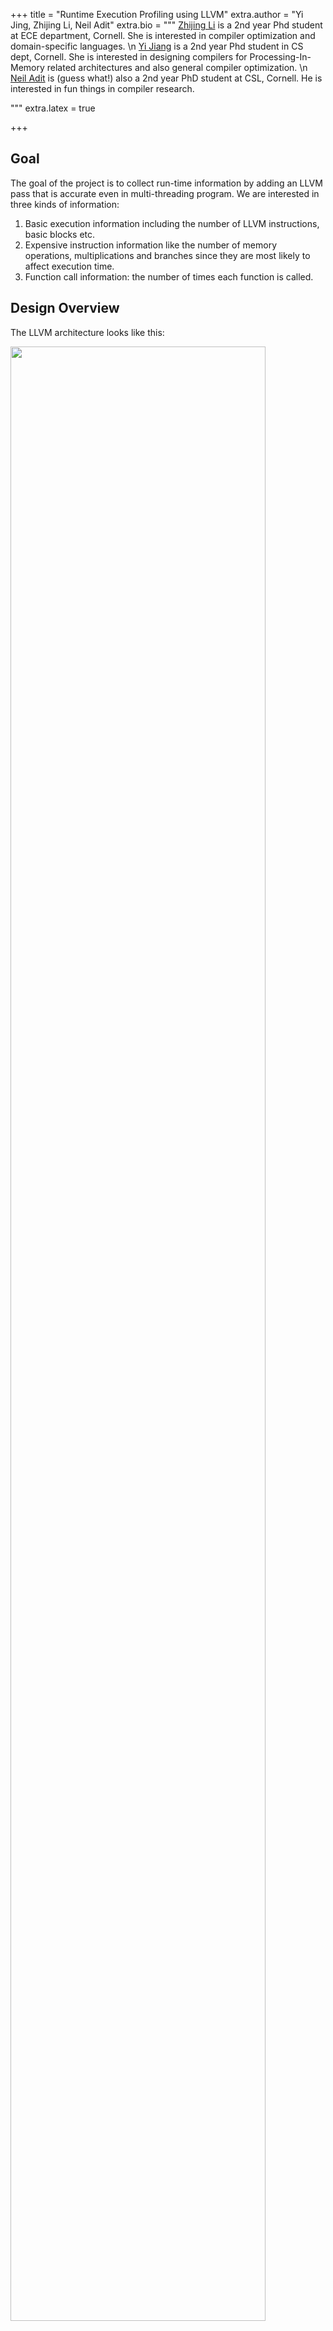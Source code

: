 +++
title = "Runtime Execution Profiling using LLVM"
extra.author = "Yi Jing, Zhijing Li, Neil Adit"
extra.bio = """
[Zhijing Li](https://tissue3.github.io/) is a 2nd year Phd student at ECE department, Cornell. She is interested in compiler optimization and domain-specific languages. \n
[Yi Jiang](http://www.cs.cornell.edu/~yijiang/) is a 2nd year Phd student in CS dept, Cornell. She is interested in designing compilers for Processing-In-Memory related architectures and also general compiler optimization. \n
[Neil Adit](http://www.neiladit.com) is (guess what!) also a 2nd year PhD student at CSL, Cornell. He is interested in fun things in compiler research.

"""
extra.latex = true

+++



## Goal

The goal of the project is to collect run-time information by adding an LLVM pass that is accurate even in multi-threading program. We are interested in three kinds of information: 

1. Basic execution information including the number of LLVM instructions, basic blocks etc.
2. Expensive instruction information like the number of memory operations, multiplications and branches since they are most likely to affect execution time.
3. Function call information: the number of times each function is called.



## Design Overview

The LLVM architecture looks like this:

<img src="llvm.jpg" style="width: 90%">



"IR" stands for *intermediate language*. We only need to add one pass that changes the existing IR program to another IR program (program which includes the desired properties like profiling information), following instructions to add an LLVM pass in our instructor, [Adrian](<https://www.cs.cornell.edu/~asampson/>)'s [blog post](<https://www.cs.cornell.edu/~asampson/blog/llvm.html>). We also took help from the Github repo [atomicCounter](<https://github.com/pranith/AtomicCounter/blob/master/AtomicCountPass/AtomicCount.cpp>) where the increments to the global counter variables are atomic updates

We start from [ModulePass](<http://llvm.org/docs/WritingAnLLVMPass.html#the-modulepass-class>) and then access functions inside a Module, BasicBlocks per function and instructions per BasicBlock to obtain all information. At the beginning and ending of each module, we also call a custom method `initialize` to create global variables in IR  and `finalize` to print global variables. The structure of our atomic counting pass looks like this:

```c++
  struct SkeletonPass : public ModulePass {
    static char ID;
    SkeletonPass() : ModulePass(ID) {}
      
    virtual bool runOnModule(Module &M); //when there is a Module
    virtual bool runOnFunction(Function &F, Module &M); //called by runOnModule
    virtual bool runOnBasicBlock(BasicBlock &BB, Module &M); // called by runOnFunction
      
    bool initialize(Module &M); //create global variable
    bool finialize(Module &M); //print global variable
      
    void createInstr(BasicBlock &bb, Constant *counter_ptr, int num);
      
    vector<string> atomicCounter; //keep global variable names for profiling. e.g. instr counter
  };
```



## Implementation

### Basic Execution Information

We first create global variable `llvmInstrAtomicCounter` and `basicBlockAtomicCounter` with [GlobalVariable](<https://llvm.org/doxygen/classllvm_1_1GlobalVariable.html#a3ef813d6bda7e49e31cb6bf239c4e264>) constructor.

```c++
new GlobalVariable(M, I64Ty, false, GlobalValue::CommonLinkage, ConstantInt::get(I64Ty, 0), atomicCounter[i]);
```

 Then in each basic block we obtain a pointer to the global variable names with [getOrInsertGlobal](<https://llvm.org/doxygen/classllvm_1_1Module.html#abd8f7242df6ecb10f429c4d39403c334>) method. After getting the instruction number in each block, we create atomic addition with [AtomicRMWInst](<https://llvm.org/doxygen/classllvm_1_1AtomicRMWInst.html#abf7e0649c7f272cc49165e579be010a5>) constructor. The complete code looks like this:

```c++

void SkeletonPass::createInstr(BasicBlock &bb, Constant *counter_ptr, int num){
    // create atomic addition instruction
    if(num){
        new AtomicRMWInst(AtomicRMWInst::Add,
                      counter_ptr, // pointer to global variable
                      ConstantInt::get(Type::getInt64Ty(bb.getContext()), num), //create integer with value num
                      AtomicOrdering::SequentiallyConsistent, //operations may not be reordered
                      SyncScope::System, // synchronize to all threads
                      bb.getTerminator());//insert right before block terminator
    }
}

bool SkeletonPass::runOnBasicBlock(BasicBlock &bb, Module &M)
{
    // get the global variable for atomic counter
    Type *I64Ty = Type::getInt64Ty(M.getContext());
    Constant *instrCounter = M.getOrInsertGlobal("llvmInstrAtomicCounter", I64Ty);
    assert(instrCounter && "Could not declare or find llvmInstrAtomicCounter global");
    Constant *bbCounter = M.getOrInsertGlobal("basicBlockAtomicCounter", I64Ty);
    assert(bbCounter && "Could not declare or find basicBlockAtomicCounter global");
    // get instruction number and basic block number.
    int basic_block = 1;
    int instr = bb.size();
    // create atomic addition instruction
    createInstr(bb, bbCounter, basic_block);
    createInstr(bb, instrCounter,instr);
    
    return true;
}

```

Finally, we print the profiling results with global variable names and the corresponding values. The values are obtained with a `load` instruction. Right before `return` of the last block in `main`, we create string variable corresponding to variables we are tracing and get the pointer to that string variable. Also, we get the number variable by first getting the pointer pointing to the global variable and then creating a load instruction to get the actual pointer to the value. Finally, we can call the `printf` function with input arguments.

```c++
    IRBuilder<> Builder(M.getContext());
    Function *mainFunc = M.getFunction("main")
    // not the main module
    if (!mainFunc)
        return false;

    // build printf function handle
    std::vector<Type *> FTyArgs;
    FTyArgs.push_back(Type::getInt8PtrTy(M.getContext())); // specify the first argument, i8* is the return type of CreateGlobalStringPtr
    FunctionType *FTy = FunctionType::get(Type::getInt32Ty(M.getContext()), FTyArgs, true); // create function type with return type, argument types and if const argument 
    FunctionCallee printF = M.getOrInsertFunction("printf", FTy); // create function if not extern or defined
    
    for (auto bb = mainFunc->begin(); bb != mainFunc->end(); bb++) {
        for(auto it = bb->begin(); it != bb->end(); it++) {
            if ((std::string)it->getOpcodeName() == "ret") {
                // insert printf at the end of main function, before return function
                Builder.SetInsertPoint(&*bb, it);
                for(int i = 0; i < atomicCounter.size(); i++){
                    Value *format_long = Builder.CreateGlobalStringPtr(atomicCounter[i]+": %ld\n", "formatLong");// create global string variable formatLong, add suffix(.1/.2/...) if already exists
                    std::vector<Value *> argVec;
                    argVec.push_back(format_long); 
                    Value *atomic_counter = M.getGlobalVariable(atomicCounter[i]);// get pointer pointing to the global variable name
                    Value* finalVal = new LoadInst(atomic_counter, atomic_counter->getName()+".val", &*it);// atomic_counter only points to a string, but we want to print the number the string stores
                    argVec.push_back(finalVal); 
                    CallInst::Create(printF, argVec, "printf", &*it); //create printf function with the return value name called printf (with suffix if already exists)
                }
            }
        }
    }
    return true;
}
```



### Expensive Operations Information

This part follows the same flow as basic execution information except we need to distinguish the instruction type and increment corresponding counter on a block basis. Therefore in each `runOnBasicBlock` method, we need the following lines:

```c++
    for (auto it = bb.begin(); it != bb.end(); it++) {
        switch (it->getOpcode()) {
            case Instruction::Mul:// multiplication
                mul_instr++;
                continue;
            case Instruction::Br:// branch
                br_instr++;
                continue;
            case Instruction::Store:// store
            case Instruction::Load:// load
                mem_instr++;
                continue;
            default:
                break;
        }
    }
```

### Function calls

We profile the number of times each function was called in the program. This is done by first initializing global variables corresponding to all the functions in the program to zero. This is done statically by iterating over a function list in the module given by `getFunctionList()`. This returns all the functions called in the program including the ones that were included from C libraries like `printf` or `scanf`. 

```c
auto &functionList = M.getFunctionList(); // gets the list of functions
for (auto &function : functionList) { //iterates over the list
    Value *atomic_counter = new GlobalVariable(M, I64Ty, false, GlobalValue::CommonLinkage, ConstantInt::get(I64Ty, 0),  function.getName()+".glob"); // create a global variable, name it based on the function name
} 

```

Next we want to insert atomic counters at the start of each function definition. This ensures that irrespective of multiple return points in the function we can always increment the counter for it at the beginning. We start with the entry basic block in the function which is given by the iterator `F.begin()`.  To insert it at the top of the basic block we use `getFirstNonPHI()` which returns the first instruction that is not a PHI node. We insert an atomic add instruction similar to other profiling instructions. 






## Hardest Parts

1. For people who are new to LLVM, instructions are hard to find and follow. Searching on Google can help if you know what you're looking for. It's difficult to get helpful information unless your search is confined to existing functions. Even though LLVM documentation is pretty exhaustive, it has too many functions to go through and the lack of examples can be off putting. Tutorials and existing backbone codes on Github can be really handy in these scenarios, which we took advantage of. It not only helped us implement specific functions like `printf` but also establish a structure to our IR pass. 
2. String manipulations: I am not sure if this is the right term to use, but LLVM seems to have 2 string types - Twine and StringRef. `getName` on a function returns a StringRef. In order to make a custom name I perform `F.getName()+"name"` which returns a Twine. But the function `getGlobalVariable` only accepts StringRef. Twine has a function `str` which can be used to convert it into string. Even though this is a straightforward solution, it ended up taking time to figure out the problem and looking into the documentation of these classes.
3. Setting up and running benchmarks: "It's all fun and games until you run your IR pass on real programs" - anonymous. We faced issues setting up benchmarks like PARSEC on Mac. Embench had multiple source files to compile which ran into trouble partly due to our IR pass not being thoughtfully written. We were defining global variables in all the files irrespective of it being a function/utility file or the main source file. We ended up using [Phoenix](https://github.com/kozyraki/phoenix) which worked well on Linux but was not meant for Mac. Hence for doing our LLVM pass, we had to install and update libraries on Linux machines.



## Evaluation and results

### Gcov profiling tool

To validate and benchmark our profiling results, we use `gcov` testing tool which can be used as a profiler to give performance statistics. We first compile the code using gcc flags required for `gcov` : `gcc -fprofile-arcs -ftest-coverage foo.c` . Now we run `gcov` with relevant flags to give us statistics to compare with our profiler:
```
gcov -b -c -f foo.c
```
We ran the [Phoenix](https://github.com/kozyraki/phoenix) benchmark suite and used `gcov` to profile statistics of function calls. The makefile initially had optimization flag -O3 but this might lead to incorrect numbers of function calls due to optimizations, so we compile without any flags. We picked `Kmeans` arbitrarily to demonstrate a detailed example of our profiling tool below:

#### Kmeans

Sequential execution without optimization flags yields the following output for function calls by `gcov`:

```
main: 1
dump_matrix: 1
calc_means: 23
find_clusters: 23
add_to_sum: 23000
get_sq_dist: 230000
generate_points: 2
parse_args: 1
```
We only list the function calls from the profiling tool `gcov` for sanity check. Our profiling pass also outputs other instruction statistics. The output generated by our profiling pass is listed down below:

```
llvmInstrAtomicCounter: 40091156
basicBlockAtomicCounter: 5019598
mulAtomicCounter: 691267
memOpAtomicCounter: 20250888
branchAtomicCounter: 4766547

parse_args: 1
generate_points: 2
add_to_sum: 23000
find_clusters: 23
get_sq_dist: 230000
calc_means: 23
dump_matrix: 1
main: 1
```

The numbers match with `gcov`. We compile the results for all benchmarks below.

### Results

The following results are for sequential execution of the benchmarks. We have reported the instruction counts in the following table:

| Benchmark | LLVM instruction count |basic block count | multiplication count | memory operation count | branch operation count|
| -------------- | :------------------------: | :------------------: | :--------------------: | :---------------------------: | :------------------------: |
| Histogram | 1707337893 |  104532503 | 0 | 871090234 | 104532501 |
| Kmeans | 40091156 |  5019598 | 691267 | 20250888 | 4766547 |
| Linear regression | 2244735757 |  86335992 | 86335983 | 1093589204 | 86335991 |
| PCA | 35388 |  3461 | 573 | 17975 | 3454 |
| String match | 3652012341 |  454936402 | 0 | 1575281754 | 443891533 |
| Word Count | 1148215642 |  213577613 | 46026 | 512924102 | 199431461 |

Function counts for the benchmarks are listed below (they have been matched with `gcov`s output as well):

Histogram:
```
test_endianess: 1
main: 1
```

Kmeans:
```
parse_args: 1
generate_points: 2
add_to_sum: 23000
find_clusters: 23
get_sq_dist: 230000
calc_means: 23
dump_matrix: 1
main: 1
```

Linear Regression:
```
main: 1
```

PCA:
```
parse_args: 1
dump_points: 2
generate_points: 1
calc_mean: 8
calc_cov: 8
main: 1
```

String match:
```
getnextline: 5522432
compute_hashes: 5522435
string_match: 1
main: 1
```

Word Count:
```
wordcount_cmp: 579521
wordcount_splitter: 1
wordcount_getword: 1
wordcount_addword: 1513425
dobsearch: 1513425
main: 1
```

### Pthread execution

We also ran `kmeans` using pthreads on `8` threads. We can see that some of the function calls in the output are scaled by 8 in both `gcov`  and our profiling pass. Matching results also show that atomic counters were successfully implemented.

`gcov` output:

```
main: 1
calc_means: 184
find_clusters: 184
add_to_sum: 23000
get_sq_dist: 230000
generate_points: 2
parse_args: 1
dump_points: 1
```
Our profiling output:

```
llvmInstrAtomicCounter: 40125466
basicBlockAtomicCounter: 5023832
mulAtomicCounter: 691429
memOpAtomicCounter: 20266988
branchAtomicCounter: 4770459

dump_points: 1
parse_args: 1
generate_points: 2
add_to_sum: 23000
find_clusters: 184
get_sq_dist: 230000
calc_means: 184
main: 1
```


